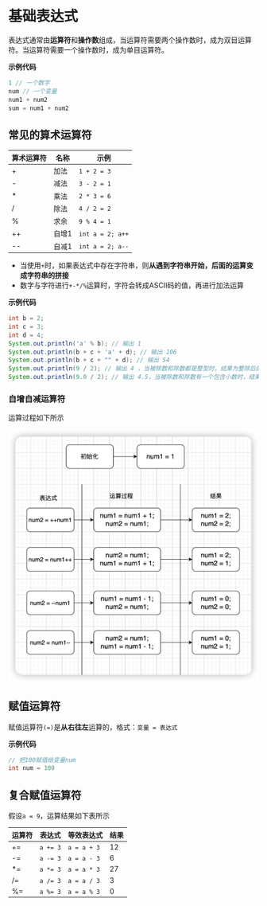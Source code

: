 # 基础表达式

表达式通常由**运算符**和**操作数**组成，当运算符需要两个操作数时，成为双目运算符。当运算符需要一个操作数时，成为单目运算符。

**示例代码**

```java
1 // 一个数字
num // 一个变量
num1 + num2
sum = num1 + num2
```

## 常见的算术运算符

| 算术运算符 | 名称  | 示例             |
| ---------- | ----- | ---------------- |
| +          | 加法  | `1 + 2 = 3`      |
| -          | 减法  | `3 - 2 = 1`      |
| *          | 乘法  | `2 * 3 = 6`      |
| /          | 除法  | `4 / 2 = 2`      |
| %          | 求余  | `9 % 4 = 1`      |
| ++         | 自增1 | `int a = 2; a++` |
| --         | 自减1 | `int a = 2; a--` |

+ 当使用`+`时，如果表达式中存在字符串，则**从遇到字符串开始，后面的运算变成字符串的拼接**
+ 数字与字符进行`+-*/%`运算时，字符会转成ASCII码的值，再进行加法运算

**示例代码**

```java
int b = 2;
int c = 3;
int d = 4;
System.out.println('a' % b); // 输出 1
System.out.println(b + c + 'a' + d); // 输出 106
System.out.println(b + c + "" + d); // 输出 54
System.out.println(9 / 2); // 输出 4 ，当被除数和除数都是整型时，结果为整除后的值
System.out.println(9.0 / 2); // 输出 4.5，当被除数和除数有一个包含小数时，结果会包含小数
```

### 自增自减运算符

运算过程如下所示

![image-20220829234825279](./img/20220829234825279.png)

## 赋值运算符

赋值运算符`(=)`是**从右往左**运算的，格式：`变量 = 表达式`

**示例代码**

```java
// 把100赋值给变量num
int num = 100
```

## 复合赋值运算符

假设`a = 9`，运算结果如下表所示

| 运算符 | 表达式   | 等效表达式  | 结果 |
| ------ | -------- | ----------- | ---- |
| +=     | `a += 3` | `a = a + 3` | 12   |
| -=     | `a -= 3` | `a = a - 3` | 6    |
| *=     | `a *= 3` | `a = a * 3` | 27   |
| /=     | `a /= 3` | `a = a / 3` | 3    |
| %=     | `a %= 3` | `a = a % 3` | 0    |

